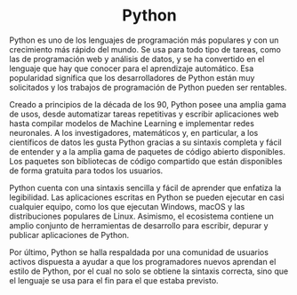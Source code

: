 <h1 align="center">Python</h1>

<p>Python es uno de los lenguajes de programación más populares y con un crecimiento más rápido del mundo. Se usa para todo tipo de tareas, como las de programación web y análisis de datos, y se ha convertido en el lenguaje que hay que conocer para el aprendizaje automático. Esa popularidad significa que los desarrolladores de Python están muy solicitados y los trabajos de programación de Python pueden ser rentables.</p>

<p>Creado a principios de la década de los 90, Python posee una amplia gama de usos, desde automatizar tareas repetitivas y escribir aplicaciones web hasta compilar modelos de Machine Learning e implementar redes neuronales. A los investigadores, matemáticos y, en particular, a los científicos de datos les gusta Python gracias a su sintaxis completa y fácil de entender y a la amplia gama de paquetes de código abierto disponibles. Los paquetes son bibliotecas de código compartido que están disponibles de forma gratuita para todos los usuarios.</p>

<p>Python cuenta con una sintaxis sencilla y fácil de aprender que enfatiza la legibilidad. Las aplicaciones escritas en Python se pueden ejecutar en casi cualquier equipo, como los que ejecutan Windows, macOS y las distribuciones populares de Linux. Asimismo, el ecosistema contiene un amplio conjunto de herramientas de desarrollo para escribir, depurar y publicar aplicaciones de Python.</p>

<p>Por último, Python se halla respaldada por una comunidad de usuarios activos dispuesta a ayudar a que los programadores nuevos aprendan el estilo de Python, por el cual no solo se obtiene la sintaxis correcta, sino que el lenguaje se usa para el fin para el que estaba previsto.</p>